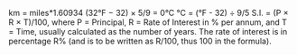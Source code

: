 km = miles*1.60934
(32°F − 32) × 5/9 = 0°C
°C = (°F - 32) ÷ 9/5
S.I. = (P × R × T)/100, where P = Principal, R = Rate of Interest in % per annum, and T = Time, usually calculated as the number of years. The rate of interest is in percentage R% (and is to be written as R/100, thus 100 in the formula).

